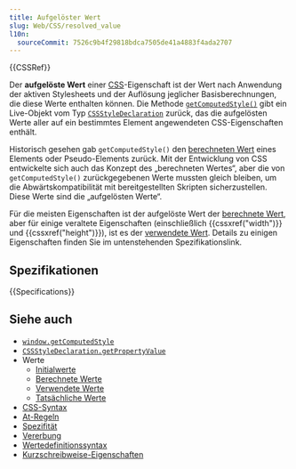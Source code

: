 ```yaml
---
title: Aufgelöster Wert
slug: Web/CSS/resolved_value
l10n:
  sourceCommit: 7526c9b4f29818bdca7505de41a4883f4ada2707
---
```


{{CSSRef}}

Der **aufgelöste Wert** einer [CSS](/de/docs/Web/CSS)-Eigenschaft ist der Wert nach Anwendung der aktiven Stylesheets und der Auflösung jeglicher Basisberechnungen, die diese Werte enthalten können. Die Methode [`getComputedStyle()`](/de/docs/Web/API/Window/getComputedStyle) gibt ein Live-Objekt vom Typ [`CSSStyleDeclaration`](/de/docs/Web/API/CSSStyleDeclaration) zurück, das die aufgelösten Werte aller auf ein bestimmtes Element angewendeten CSS-Eigenschaften enthält.

Historisch gesehen gab `getComputedStyle()` den [berechneten Wert](/de/docs/Web/CSS/CSS_cascade/computed_value) eines Elements oder Pseudo-Elements zurück. Mit der Entwicklung von CSS entwickelte sich auch das Konzept des „berechneten Wertes“, aber die von `getComputedStyle()` zurückgegebenen Werte mussten gleich bleiben, um die Abwärtskompatibilität mit bereitgestellten Skripten sicherzustellen. Diese Werte sind die „aufgelösten Werte“.

Für die meisten Eigenschaften ist der aufgelöste Wert der [berechnete Wert](/de/docs/Web/CSS/CSS_cascade/computed_value), aber für einige veraltete Eigenschaften (einschließlich {{cssxref("width")}} und {{cssxref("height")}}), ist es der [verwendete Wert](/de/docs/Web/CSS/CSS_cascade/used_value). Details zu einigen Eigenschaften finden Sie im untenstehenden Spezifikationslink.

## Spezifikationen

{{Specifications}}

## Siehe auch

- [`window.getComputedStyle`](/de/docs/Web/API/Window/getComputedStyle)
- [`CSSStyleDeclaration.getPropertyValue`](/de/docs/Web/API/CSSStyleDeclaration/getPropertyValue)
- Werte
  - [Initialwerte](/de/docs/Web/CSS/CSS_cascade/initial_value)
  - [Berechnete Werte](/de/docs/Web/CSS/CSS_cascade/computed_value)
  - [Verwendete Werte](/de/docs/Web/CSS/CSS_cascade/used_value)
  - [Tatsächliche Werte](/de/docs/Web/CSS/CSS_cascade/actual_value)
- [CSS-Syntax](/de/docs/Web/CSS/CSS_syntax/Syntax)
- [At-Regeln](/de/docs/Web/CSS/CSS_syntax/At-rule)
- [Spezifität](/de/docs/Web/CSS/CSS_cascade/Specificity)
- [Vererbung](/de/docs/Web/CSS/CSS_cascade/Inheritance)
- [Wertedefinitionssyntax](/de/docs/Web/CSS/CSS_Values_and_Units/Value_definition_syntax)
- [Kurzschreibweise-Eigenschaften](/de/docs/Web/CSS/CSS_cascade/Shorthand_properties)

